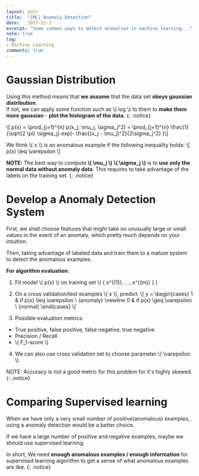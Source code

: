 ```yaml
---
layout: post
title:  "[ML] Anomaly Detection"
date:   2017-12-3
excerpt: "Some common ways to detect anomalies in machine learning..."
note: true
tag:
- Machine Learning
comments: true
---
```


# Gaussian Distribution

Using this method means that **we assume** that the data set **obeys gaussian distribution**.<br>
If not, we can apply some function such as \\( log \\) to them to **make them more gaussian** - **plot the histogram of the data.**
{: .notice}

\\[ p(x) = \prod_{j=1}^{n} p(x_j; \mu_j, \sigma_j^2) = \prod_{j=1}^{n} \frac{1}{\sqrt{2 \pi} \sigma_j} exp(- \frac{(x_j - \mu_j)^2}{2\sigma_j^2} )\\]

We think \\( x \\) is an anomalous example if the following inequality holds:
  \\[ p(x) \leq \varepsilon \\]

**NOTE:** The best way to compute **\\( \mu_j \\)** **\\( \sigma_j \\)** is to **use only the normal data without anomaly data**. This requires to take advantage of the labels on the training set.
{: .notice}

# Develop a Anomaly Detection System

First, we shall choose features that might take on unusually large or small values in the event of an anomaly, which pretty much depends on your intuition.

Then, taking advantage of labeled data and train them to a mature system to detect the anomalous examples.

**For algorithm evaluation**:
1. Fit model \\( p(x) \\) on training set \\( \{ x^{(1)}, ..., x^{(m)} \} )

2. On a cross validation/test examples \\( x \\), predict:
  \\[ y = 
  \begin{cases}
    1 & if p(x) \leq \varepsilon \ (anomaly) \newline
    0 & if p(x) \geq \varepsilon \ (normal)
  \end{cases}
  \\]

3. Possible evaluation metrics:
  - True positive, false positive, false negative, true negative
  - Precision / Recall
  - \\( F_1-score \\)

4. We can also use cross validation set to choose parameter \\( \varepsilon \\)

NOTE: Accuracy is not a good metric for this problem for it's highly skewed.
{: .notice}

# Comparing Supervised learning

When we have only a very small number of positive(anomalous) examples, using a anomaly detection would be a better choice.

If we have a large number of positive and negative examples, maybe we should use supervised learning.

In short, We need **enough anomalous examples / enough information** for supervised learning algorithm to get a sense of what anomalous examples are like.
{: .notice}